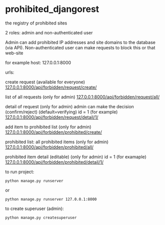 # prohibited_djangorest
the registry of prohibited sites

2 roles: admin and non-authenticated user

Admin can add prohibited IP addresses and site domains to the database (via API).
Non-authenticated user can make requests to block this or that web-site


for example host: 127.0.0.1:8000

urls:

create request (available for everyone)
[127.0.0.1:8000/api/forbidden/request/create/](127.0.0.1:8000/api/forbidden/request/create/)

list of all requests (only for admin)
[127.0.0.1:8000/api/forbidden/request/all/](127.0.0.1:8000/api/forbidden/request/all/)

detail of request (only for admin)
admin can make the decision (confirm/reject) (default=verifying)
id = 1 (for example)
[127.0.0.1:8000/api/forbidden/request/detail/1/](127.0.0.1:8000/api/forbidden/request/detail/1/)

add item to prohibited list (only for admin)
[127.0.0.1:8000/api/forbidden/prohibited/create/](127.0.0.1:8000/api/forbidden/prohibited/create/)

prohibited list: all prohibited items (only for admin)
[127.0.0.1:8000/api/forbidden/prohibited/all/](127.0.0.1:8000/api/forbidden/prohibited/all/)

prohibited item detail (editable) (only for admin)
id = 1 (for examaple)
[127.0.0.1:8000/api/forbidden/prohibited/detail/1/](127.0.0.1:8000/api/forbidden/prohibited/detail/1/)
        

to run project:

```python manage.py runserver```

or 

```python manage.py runserver 127.0.0.1:8000```

to create superuser (admin):

```python manage.py createsuperuser```
